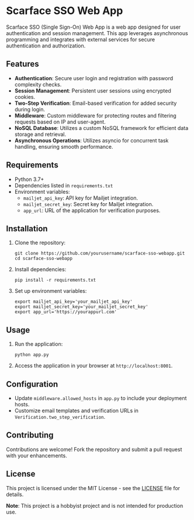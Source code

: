 # Scarface SSO Web App

Scarface SSO (Single Sign-On) Web App is a web app designed for user authentication and session management. This app leverages asynchronous programming and integrates with external services for secure authentication and authorization.

## Features

- **Authentication**: Secure user login and registration with password complexity checks.
- **Session Management**: Persistent user sessions using encrypted cookies.
- **Two-Step Verification**: Email-based verification for added security during login.
- **Middleware**: Custom middleware for protecting routes and filtering requests based on IP and user-agent.
- **NoSQL Database**: Utilizes a custom NoSQL framework for efficient data storage and retrieval.
- **Asynchronous Operations**: Utilizes asyncio for concurrent task handling, ensuring smooth performance.

## Requirements

- Python 3.7+
- Dependencies listed in `requirements.txt`
- Environment variables:
  - `mailjet_api_key`: API key for Mailjet integration.
  - `mailjet_secret_key`: Secret key for Mailjet integration.
  - `app_url`: URL of the application for verification purposes.

## Installation

1. Clone the repository:
   ```
   git clone https://github.com/yourusername/scarface-sso-webapp.git
   cd scarface-sso-webapp
   ```

2. Install dependencies:
   ```
   pip install -r requirements.txt
   ```

3. Set up environment variables:
   ```
   export mailjet_api_key='your_mailjet_api_key'
   export mailjet_secret_key='your_mailjet_secret_key'
   export app_url='https://yourappurl.com'
   ```

## Usage

1. Run the application:
   ```
   python app.py
   ```

2. Access the application in your browser at `http://localhost:8001`.

## Configuration

- Update `middleware.allowed_hosts` in `app.py` to include your deployment hosts.
- Customize email templates and verification URLs in `Verification.two_step_verification`.

## Contributing

Contributions are welcome! Fork the repository and submit a pull request with your enhancements.

## License

This project is licensed under the MIT License - see the [LICENSE](LICENSE) file for details.

**Note**: This project is a hobbyist project and is not intended for production use.

